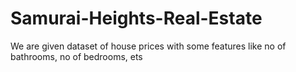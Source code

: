 # Samurai-Heights-Real-Estate
We are given dataset of house prices with some features like no of bathrooms, no of bedrooms, ets
